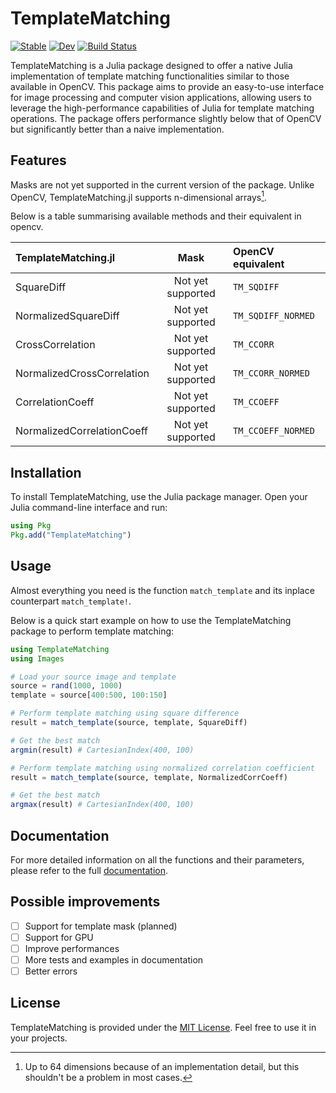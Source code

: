 # TemplateMatching

[![Stable](https://img.shields.io/badge/docs-stable-blue.svg)](https://mleseach.github.io/TemplateMatching.jl/stable/)
[![Dev](https://img.shields.io/badge/docs-dev-blue.svg)](https://mleseach.github.io/TemplateMatching.jl/dev/)
[![Build Status](https://github.com/mleseach/TemplateMatching.jl/actions/workflows/CI.yml/badge.svg?branch=master)](https://github.com/mleseach/TemplateMatching.jl/actions/workflows/CI.yml?query=branch%3Amaster)

TemplateMatching is a Julia package designed to offer a native Julia implementation of
template matching functionalities similar to those available in OpenCV. This package aims
to provide an easy-to-use interface for image processing and computer vision applications,
allowing users to leverage the high-performance capabilities of Julia for template matching
operations. The package offers performance slightly below that of OpenCV but significantly
better than a naive implementation.

## Features

Masks are not yet supported in the current version of the package.
Unlike OpenCV, TemplateMatching.jl supports n-dimensional arrays[^1].

Below is a table summarising available methods and their equivalent in opencv.

| TemplateMatching.jl             | Mask                | OpenCV equivalent      | 
|:--------------------------------|:-------------------:|:-----------------------|
| SquareDiff                      | Not yet supported   | `TM_SQDIFF`            |
| NormalizedSquareDiff            | Not yet supported   | `TM_SQDIFF_NORMED`     |
| CrossCorrelation                | Not yet supported   | `TM_CCORR`             |
| NormalizedCrossCorrelation      | Not yet supported   | `TM_CCORR_NORMED`      |
| CorrelationCoeff                | Not yet supported   | `TM_CCOEFF`            |
| NormalizedCorrelationCoeff      | Not yet supported   | `TM_CCOEFF_NORMED`     |

[^1]: Up to 64 dimensions because of an implementation detail, but this shouldn't be a
problem in most cases.

## Installation

To install TemplateMatching, use the Julia package manager.
Open your Julia command-line interface and run:

```julia
using Pkg
Pkg.add("TemplateMatching")
```

## Usage

Almost everything you need is the function `match_template` and its inplace counterpart
`match_template!`.

Below is a quick start example on how to use the TemplateMatching package to perform
template matching:

```julia
using TemplateMatching
using Images

# Load your source image and template
source = rand(1000, 1000)
template = source[400:500, 100:150]

# Perform template matching using square difference
result = match_template(source, template, SquareDiff)

# Get the best match
argmin(result) # CartesianIndex(400, 100)

# Perform template matching using normalized correlation coefficient
result = match_template(source, template, NormalizedCorrCoeff)

# Get the best match
argmax(result) # CartesianIndex(400, 100)
```

## Documentation

For more detailed information on all the functions and their parameters, please refer to
the full [documentation](https://mleseach.github.io/TemplateMatching.jl/stable/).

## Possible improvements
- [ ] Support for template mask (planned)
- [ ] Support for GPU
- [ ] Improve performances
- [ ] More tests and examples in documentation
- [ ] Better errors

## License

TemplateMatching is provided under the [MIT License](LICENSE). Feel free to use it in your
projects.
